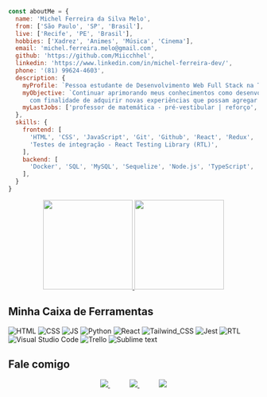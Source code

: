 ```javascript
const aboutMe = {
  name: 'Michel Ferreira da Silva Melo',
  from: ['São Paulo', 'SP', 'Brasil'],
  live: ['Recife', 'PE', 'Brasil'],
  hobbies: ['Xadrez', 'Animes', 'Música', 'Cinema'],
  email: 'michel.ferreira.melo@gmail.com',
  github: 'https://github.com/Miicchhel',
  linkedin: 'https://www.linkedin.com/in/michel-ferreira-dev/',
  phone: '(81) 99624-4603',
  description: {
    myProfile: `Pessoa estudante de Desenvolvimento Web Full Stack na Trybe e também graduando em ADS na Estácio.`,
    myObjective: `Continuar aprimorando meus conhecimentos como desenvolvedor Full Stack,
      com finalidade de adquirir novas experiências que possam agregar ao meu futuro.`,
    myLastJobs: ['professor de matemática - pré-vestibular | reforço', 'instrutor de trânsito'],
  },
  skills: {
    frontend: [
      'HTML', 'CSS', 'JavaScript', 'Git', 'Github', 'React', 'Redux', 'Context API', 'Testes unitários - Jest',
      'Testes de integração - React Testing Library (RTL)',
    ],
    backend: [
      'Docker', 'SQL', 'MySQL', 'Sequelize', 'Node.js', 'TypeScript', 'MongoDB', 'MSC', 'Mongoose', 'Python', 'PyTest'
    ],
  }
}
```


<div align="center">
  <a href="https://github.com/Miicchhel">
    <img height="180em" src="https://github-readme-stats.vercel.app/api?username=Miicchhel&show_icons=true&theme=dracula"/>
    <img height="180em" src="https://github-readme-stats.vercel.app/api/top-langs/?username=Miicchhel&layout=compact&langs_count=7&theme=dracula"/>
  </a>
</div>

## Minha Caixa de Ferramentas
  ![HTML](https://img.shields.io/badge/HTML5-E34F26?style=for-the-badge&logo=html5&logoColor=white)
  ![CSS](https://img.shields.io/badge/CSS3-1572B6?style=for-the-badge&logo=css3&logoColor=white)
  ![JS](https://img.shields.io/badge/JavaScript-323330?style=for-the-badge&logo=javascript&logoColor=F7DF1E)
  ![Python](https://img.shields.io/badge/Python-323330?style=for-the-badge&logo=python&logoColor=white)
  ![React](https://img.shields.io/badge/React-20232A?style=for-the-badge&logo=react&logoColor=61DAFB)
  ![Tailwind_CSS](https://img.shields.io/badge/Tailwind_CSS-38B2AC?style=for-the-badge&logo=tailwind-css&logoColor=white)
  ![Jest](https://img.shields.io/badge/Jest-323330?style=for-the-badge&logo=Jest&logoColor=red)
  ![RTL](https://img.shields.io/badge/testing%20library-323330?style=for-the-badge&logo=testing-library&logoColor=red)
  ![Visual Studio Code](https://img.shields.io/badge/-Visual%20Studio%20Code-333333?style=for-the-badge&logo=visual-studio-code&logoColor=007ACC)
  ![Trello](https://img.shields.io/badge/-Trello-333333?style=for-the-badge&logo=trello&logoColor=007ACC)
  ![Sublime text](https://img.shields.io/badge/sublime_text-333333.svg?&style=for-the-badge&logo=sublime-text&logoColor=important)
  
## Fale comigo 

<p align="center">
    <a href="https://github.com/Miicchhel">
        <img  src="https://img.shields.io/badge/github-%23100000.svg?&style=for-the-badge&logo=github&logoColor=white&link=mailto:https://github.com/Miicchhel">
    </a>
    &nbsp;&nbsp;&nbsp;&nbsp;&nbsp;&nbsp;&nbsp;&nbsp;&nbsp;
    <a href="mailto:michel.ferreira.melo@gmail.com">
        <img src="https://img.shields.io/badge/gmail-D14836?&style=for-the-badge&logo=gmail&logoColor=white&link=mailto:michel.ferreira.melo@gmail.com">
    </a>
    &nbsp;&nbsp;&nbsp;&nbsp;&nbsp;&nbsp;&nbsp;&nbsp;&nbsp;
    <a href="https://www.linkedin.com/in/michel-ferreira-90746a54/">
        <img src="https://img.shields.io/badge/linkedin-%230077B5.svg?&style=for-the-badge&logo=linkedin&logoColor=white&link=mailto:https://www.linkedin.com/in/michel-ferreira-90746a54/">
    </a>
</p>
